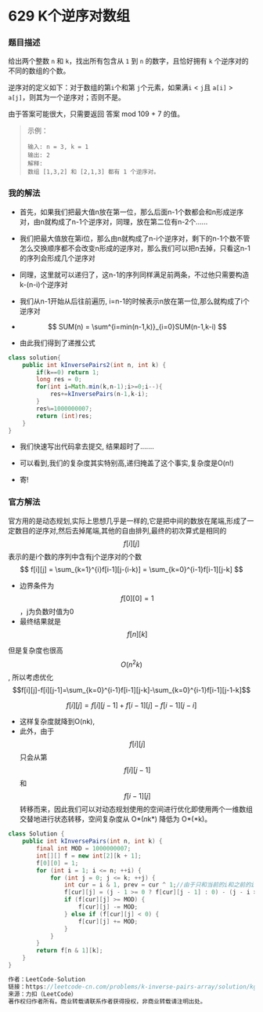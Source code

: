 # 629 K个逆序对数组

### 题目描述

给出两个整数 `n` 和 `k`，找出所有包含从 `1` 到 `n` 的数字，且恰好拥有 `k` 个逆序对的不同的数组的个数。

逆序对的定义如下：对于数组的第`i`个和第 `j`个元素，如果满`i` < `j`且 `a[i]` > `a[j]`，则其为一个逆序对；否则不是。

由于答案可能很大，只需要返回 答案 mod 109 + 7 的值。

> 示例：
>
> ```
> 输入: n = 3, k = 1
> 输出: 2
> 解释: 
> 数组 [1,3,2] 和 [2,1,3] 都有 1 个逆序对。
> ```

### 我的解法

- 首先，如果我们把最大值n放在第一位，那么后面n-1个数都会和n形成逆序对，由n就构成了n-1个逆序对，同理，放在第二位有n-2个......

- 我们把最大值放在第i位，那么由n就构成了n-i个逆序对，剩下的n-1个数不管怎么交换顺序都不会改变n形成的逆序对，那么我们可以把n去掉，只看这n-1的序列会形成几个逆序对

- 同理，这里就可以递归了，这n-1的序列同样满足前两条，不过他只需要构造k-(n-i)个逆序对

- 我们从n-1开始从后往前遍历, i=n-1的时候表示n放在第一位,那么就构成了i个逆序对

- $$
  SUM(n) = \sum^{i=min(n-1,k)}_{i=0}SUM(n-1,k-i)
  $$

- 由此我们得到了递推公式

```java
class solution{	
	public int kInversePairs2(int n, int k) {
        if(k==0) return 1;
        long res = 0;
        for(int i=Math.min(k,n-1);i>=0;i--){
            res+=kInversePairs(n-1,k-i);
        }
        res%=1000000007;
        return (int)res;
    }
}
```

- 我们快速写出代码拿去提交, 结果超时了.......
- 可以看到,我们的复杂度其实特别高,递归掩盖了这个事实,复杂度是O(n!)

- 寄!

### 官方解法

官方用的是动态规划,实际上思想几乎是一样的,它是把中间的数放在尾端,形成了一定数目的逆序对,然后去掉尾端,其他的自由排列,最终的初次算式是相同的$$f[i][j]$$表示的是i个数的序列中含有j个逆序对的个数
$$
f[i][j] = \sum_{k=1}^{i}f[i-1][j-(i-k)] = \sum_{k=0}^{i-1}f[i-1][j-k]
$$

- 边界条件为$$f[0][0]=1$$，j为负数时值为0
- 最终结果就是$$f[n][k]$$

但是复杂度也很高$$O(n^2k)$$, 所以考虑优化$$f[i][j]-f[i][j-1]=\sum_{k=0}^{i-1}f[i-1][j-k]-\sum_{k=0}^{i-1}f[i-1][j-1-k]$$

$$ f[i][j]=f[i][j-1]+f[i-1][j]-f[i-1][j-i]$$

- 这样复杂度就降到O(nk), 
- 此外，由于$$f[i][j]$$只会从第 $$f[i][j-1]$$和$$f[i-1][j]$$转移而来，因此我们可以对动态规划使用的空间进行优化即使用两个一维数组交替地进行状态转移，空间复杂度从 O*(*n*k*) 降低为 O*(*k)。


```java
class Solution {
    public int kInversePairs(int n, int k) {
        final int MOD = 1000000007;
        int[][] f = new int[2][k + 1];
        f[0][0] = 1;
        for (int i = 1; i <= n; ++i) {
            for (int j = 0; j <= k; ++j) {
                int cur = i & 1, prev = cur ^ 1;//由于只和当前的i和之前的i-1有关,只用两个来迭代,cur为1时,prev就会为0;cur=0,prev=1,那么此时的prev就变成了上一次的cur,然后迭代
                f[cur][j] = (j - 1 >= 0 ? f[cur][j - 1] : 0) - (j - i >= 0 ? f[prev][j - i] : 0) + f[prev][j];
                if (f[cur][j] >= MOD) {
                    f[cur][j] -= MOD;
                } else if (f[cur][j] < 0) {
                    f[cur][j] += MOD;
                }
            }
        }
        return f[n & 1][k];
    }
}

作者：LeetCode-Solution
链接：https://leetcode-cn.com/problems/k-inverse-pairs-array/solution/kge-ni-xu-dui-shu-zu-by-leetcode-solutio-0hkr/
来源：力扣（LeetCode）
著作权归作者所有。商业转载请联系作者获得授权，非商业转载请注明出处。
```

